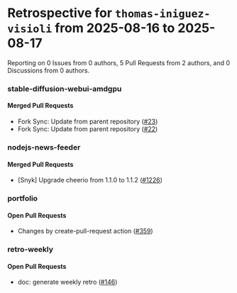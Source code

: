 # Retrospective for `thomas-iniguez-visioli` from 2025-08-16 to 2025-08-17

Reporting on 0 Issues from 0 authors, 5 Pull Requests from 2 authors, and 0 Discussions from 0 authors.


### stable-diffusion-webui-amdgpu

#### Merged Pull Requests

- Fork Sync: Update from parent repository ([#23](https://github.com/thomas-iniguez-visioli/stable-diffusion-webui-amdgpu/pull/23))
- Fork Sync: Update from parent repository ([#22](https://github.com/thomas-iniguez-visioli/stable-diffusion-webui-amdgpu/pull/22))

### nodejs-news-feeder

#### Merged Pull Requests

- [Snyk] Upgrade cheerio from 1.1.0 to 1.1.2 ([#1226](https://github.com/thomas-iniguez-visioli/nodejs-news-feeder/pull/1226))

### portfolio

#### Open Pull Requests

- Changes by create-pull-request action ([#359](https://github.com/thomas-iniguez-visioli/portfolio/pull/359))

### retro-weekly

#### Open Pull Requests

- doc: generate weekly retro ([#146](https://github.com/thomas-iniguez-visioli/retro-weekly/pull/146))